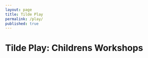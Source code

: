 ```yaml
---
layout: page
title: Tilde Play
permalink: /play/
published: true
---
```

# Tilde Play: Childrens Workshops
